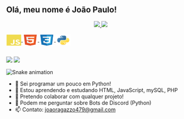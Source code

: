 ## Olá, meu nome é João Paulo!

<div align="center">
  <a href="https://github.com/joaoragazzo">
  <img height="160em" src="https://github-readme-stats.vercel.app/api?username=joaoragazzo&show_icons=true&theme=dracula&include_all_commits=true&count_private=true"/>
  <img height="160em" src="https://github-readme-stats.vercel.app/api/top-langs/?username=joaoragazzo&layout=compact&langs_count=7&theme=dracula"/>
</div>

<div style="display: inline_block; border-bottom: 40em"><br>
  <img align="center"  height="30" width="40" src="https://raw.githubusercontent.com/devicons/devicon/master/icons/javascript/javascript-plain.svg">
  <img align="center"  height="30" width="40" src="https://raw.githubusercontent.com/devicons/devicon/master/icons/html5/html5-original.svg">
  <img align="center"  height="30" width="40" src="https://raw.githubusercontent.com/devicons/devicon/master/icons/css3/css3-original.svg">
  <img align="center"  height="30" width="40" src="https://raw.githubusercontent.com/devicons/devicon/master/icons/python/python-original.svg">
 </div> 
  
  ##
  
 <a href="https://discord.gg/NW8gphsTHC" target="_blank"><img src="https://img.shields.io/badge/Discord-7289DA?style=for-the-badge&logo=discord&logoColor=white" target="_blank"></a> 
  <a href = "mailto:joaoragazzo479@gmail.com"><img src="https://img.shields.io/badge/-Gmail-%23333?style=for-the-badge&logo=gmail&logoColor=white" target="_blank"></a>
 
  ![Snake animation](https://github.com/joaoragazzo/joaoragazzo/blob/output/github-contribution-grid-snake.svg)
 
</div>

- 🔭 Sei programar um pouco em Python!
- 🌱 Estou aprendendo e estudando HTML, JavaScript, mySQL, PHP
- 👯 Pretendo colaborar com qualquer projeto!
- 💬 Podem me perguntar sobre Bots de Discord (Python)
- 📫 Contato: joaoragazzo479@gmail.com

